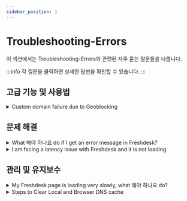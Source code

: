 ```yaml
---
sidebar_position: 1
---
```


# Troubleshooting-Errors

이 섹션에서는 Troubleshooting-Errors와 관련된 자주 묻는 질문들을 다룹니다.

:::info
각 질문을 클릭하면 상세한 답변을 확인할 수 있습니다.
:::


## 고급 기능 및 사용법

<details>
<summary>Custom domain failure due to Geoblocking</summary>

<p dir="ltr">Freshworks uses LetsEncrypt as its Certificate Authority Authorization (CAA) to get certificates for custom domains.</p><p dir="ltr"><br /></p><p dir="ltr">In March 2024, the CAA updated its validation process to verify domain ownership.</p><ul><li dir="ltr">Previously, they sent 3 validation calls from a singular region.</li><li dir="ltr">Now, they send 5 validation calls from multiple regions. <a href="https://community.letsencrypt.org/t/lets-encrypt-is-adding-two-new-remote-perspectives-for-domain-validation/214123" rel="noreferrer" target="_blank">This is a more secure process</a>.</li></ul><p dir="ltr"><br /></p><p dir="ltr">However, if you use geoblocking or have firewall rules to block requests from unknown regions, the new process may cause your certificate validation to fail. To fix this issue:</p><ol><li dir="ltr">(Preferred) Allow all traffic on <strong>HTTP/TCP Port 80</strong> for request path <strong>/.well-known/acme-challenge/</strong> from all regions.</li><li dir="ltr">(Alternative) Avoid Geoblocking and Firewall rules based on specific regions.</li><li dir="ltr">(Unfeasible) The <a class="external-link" href="https://letsencrypt.org/docs/challenge-types/#dns-01-challenge" rel="nofollow">DNS-01 challenge</a> is another alternative approach. However, manual intervention is inherently required for every certificate procurement.</li></ol><p dir="ltr"><br /></p><p dir="ltr"><a href="https://community.letsencrypt.org/t/multi-perspective-validation-geoblocking-faq/218158" rel="noreferrer" target="_blank">Learn more from the CAA.</a></p>

</details>


## 문제 해결

<details>
<summary>What 해야 하나요 do if I get an error message in Freshdesk?</summary>

<p>If you get an error message while using Freshdesk, you will need to send us the Console Logs and X-Request ID so that we can troubleshoot effectively.<br /><br /><strong>To access Console Logs: </strong></p><p>1. Right-click on the page where the error appears.</p><p>2. Choose Inspect -&gt;Console.</p><p>3. Now perform the action that you want to do. </p><p>4. Take a screenshot of the errors displayed in the console and send it to us at <a href="mailto:support@freshdesk.com">support@freshdesk.com</a>.</p><p><br /></p><p><strong>To access X-Request ID: </strong><br />1. Right-click on the page where the error appears.</p><p>2. Choose Inspect -&gt;Network -&gt; Preserve Log.</p><p>3. Now perform the action that you want to do.</p><p>4. In the logs that appear, click on the error log that is highlighted in red.</p><p>5. In that error logs click on Fetch Headers-&gt; Response Headers -&gt;X-Request ID and send it to us at <a href="mailto:support@freshdesk.com">support@freshdesk.com</a>.<br /><br /><img src="#" style="width: auto;" class="fr-dib fr-bordered" /></p><p><br /><em>Note: Mention the timeframe of when both the data were captured.</em></p>

</details>

<details>
<summary>I am facing a latency issue with Freshdesk and it is not loading</summary>

<p><span style='font-family: "Helvetica Neue"; color: rgb(0, 0, 0);'>When a Freshdesk page takes time to load, or if there is a timeout before performing certain tasks, try logging in to the account via an Incognito Window. <br /><br />If the issue persists, we will need the traceroute results to diagnose the problem.<br /><br />Here is how you can fetch the traceroute results. Write to us at <strong>support@freshdesk.com</strong> along with the traceroute data.</span><span style="font-size: 11pt; font-family: Arial; color: rgb(70, 70, 70); font-weight: 400;"><br /></span></p>

</details>


## 관리 및 유지보수

<details>
<summary>My Freshdesk page is loading very slowly, what 해야 하나요 do?</summary>

<p>When a Freshdesk page takes time to load, or you experience a timeout before performing certain tasks, try logging in to the account via an Incognito Window.<br /><br />If the issue persists, we will need the HAR file to troubleshoot effectively.<br /><br />HAR, short for HTTP Archive format, tracks all the logging of a web browser’s interaction with a site.<br /><br />Here’s how you can easily generate a HAR file using different browsers.</p><ul><li><p>Chrome</p></li><li><p>Firefox</p></li><li><p dir="ltr">Safari</p></li></ul><p><br /></p><p dir="ltr"><strong style="box-sizing: border-box; font-weight: bold; color: rgb(14, 16, 26); font-family: Arial, Helvetica, sans-serif; font-size: 14px; text-align: start; text-indent: 0px;">Note</strong><span style="color: rgb(14, 16, 26); font-family: Arial, Helvetica, sans-serif; font-size: 14px; font-weight: 400; text-align: start; text-indent: 0px; display: inline !important;">:&nbsp;</span><em style="box-sizing: border-box; color: rgb(14, 16, 26); font-family: Arial, Helvetica, sans-serif; font-size: 14px; font-weight: 400; text-align: start; text-indent: 0px;">A HAR file includes data such as the content of your cookies and the pages you downloaded while making the recording. Anyone with access to the HAR file can view the data submitted while recording, which may include personal data or other sensitive data. Make sure that you secure your HAR files accordingly. Cloudflare has released a&nbsp;<a href="https://blog.cloudflare.com/introducing-har-sanitizer-secure-har-sharing/" rel="noreferrer" style="box-sizing: border-box; color: rgb(57, 115, 230);" target="_blank">HAR sanitizer</a> that can be used to strip any sensitive information.&nbsp;</em></p><p><br /></p><p><strong>To generate the HAR file for Chrome:</strong><br /><br /></p><ol><li><p>Open Google Chrome and go to the page where you are experiencing trouble.</p></li><li><p>From the Chrome menu bar (<img alt="mceclip0.png" src="#" width="16" height="21" class="fr-fic fr-dii" />) select <strong>More Tools &gt; Developer Tools</strong>.</p></li><li><p>Select <strong>Network</strong>.</p></li><li><p>Make sure that the Record button ( <img alt="Record button" src="#" width="46" height="45" class="fr-fic fr-dii" />&nbsp;) on the upper left corner of the tab is red. If it is grey, click on it to start recording.</p></li><li><p>Check the <strong>Preserve log</strong> box.</p></li><li><p>Click the Clear button ( <img alt="Clear button" src="#" width="40" height="40" class="fr-fic fr-dii" />&nbsp;) to clear any existing logs from the Network tab.</p></li><li><p>Reproduce the issue that you were experiencing before.</p></li><li><p>Once you have reproduced the issue, right-click anywhere on the grid of network requests, select <strong>Save as HAR with Content</strong>, and save the file on your computer.</p></li><li><p>Send the HAR file to us at <strong>support@freshdesk.com</strong>.</p></li></ol><p dir="ltr" style="line-height: 1.38; margin-bottom: 0pt;"><br /><strong>To generate the HAR file for Firefox:</strong><br /><br /></p><ol><li><p>Open Firefox and go to the page where you are experiencing trouble.</p></li><li><p>Select the Firefox menu (three horizontal parallel lines) at the top-right of your browser window, then select&nbsp;<strong>Web Developer &gt; Network</strong>.</p></li><li><p>The Developer Network Tools opens as a docked panel at the side or bottom of Firefox. Click the&nbsp;<strong>Network</strong> tab.</p></li><li><p>The recording autostarts when you start performing actions in the browser.</p></li><li><p>Once you have reproduced the issue and you see that all of the actions have been generated in the Developer Network Panel (should just take a few seconds), right-click anywhere under the&nbsp;<strong>File</strong> column, and click on&nbsp;<strong>Save all as Har</strong>.</p></li><li><p>Save the HAR file on your computer.</p></li><li><p>Write to us at <strong>support@freshdesk.com</strong> along with the HAR file.<br /><br /><strong>To generate the HAR file for Safari:</strong><br /><br />Before generating the HAR file, make sure you can see the <strong>Develop</strong> menu in Safari. If it is not there, follow the instructions under Use the developer tools in the Develop menu in Safari on Mac.<br /><br /></p><ol style="margin-bottom: 0px;"><li><p>Open the&nbsp;<strong>Develop</strong> menu and select&nbsp;<strong>Show Web Inspector</strong>.</p></li><li><p>Click the <strong>Network</strong> tab and complete the activity that is causing issues.</p></li><li><p>Click the <strong>Export</strong> icon on the far right of the network tab and save the HAR file.</p></li><li><p dir="ltr">Write to us at <strong>support@freshdesk.com</strong> along with the HAR file.<br /><br /><br /><br /><br /><br /><br /><br /><br /><br /><br /><br /><br /><br /><br /><br /><br /><br /><br /><br /><br /><br /><br /><br /><br /><br /><br /><br /><br /><br /><br /><br /><br /><br /><br /><br /><br /><br /><br /><br /><br /><br /><br /><br /><br /><br /><br /><br /><br /><br /><br /><br /><br /><br /><br /><br /><br /><br /><br /><br /><br /><br /><br /><br /><br /><br /></p></li></ol></li></ol><p><br /></p><p><br /></p><p><br /></p><p><br /></p><p><br /></p>

</details>

<details>
<summary>Steps to Clear Local and Browser DNS cache</summary>

<h2 dir="ltr"><strong><u dir="ltr">Steps to clear the Browser DNS Cache (Browser Specific):</u></strong></h2><p><br /></p><h3><strong><u dir="ltr">Chrome:</u></strong></h3><ul><li dir="ltr">Launch chrome browser</li><li dir="ltr">Type <a href="http://chrome%3A//net-internals/#dns" rel="noopener noreferrer" target="_blank"><em><strong>chrome://net-internals/#dns</strong></em></a><strong><em>&nbsp;</em></strong>in the address bar, then press Enter.</li><li dir="ltr">Click on <strong><em>Clear host cache</em></strong> button</li><li dir="ltr">Chrome Browser DNS cache will be cleared</li></ul><p><br /></p><h3><strong><u dir="ltr">Opera:</u></strong></h3><ul><li dir="ltr">Launch Opera on your Computer</li><li dir="ltr">Type <a href="opera%3A//net-internals/#dns" rel="noreferrer" target="_blank"><strong><em>opera://net-internals/#dns</em></strong></a> in the address bar, then press Enter.</li><li dir="ltr">You’ll be taken to the DNS section of Opera’s internal settings page.&nbsp;</li><li dir="ltr">Click the button labelled <strong><em>Clear Host Cache</em></strong> to flush the DNS cache.</li><li dir="ltr">Open a new tab, then type in the address <a href="http://opera%3A//net-internals/#sockets" rel="noopener noreferrer" target="_blank"><strong><em dir="ltr">opera://net-internals/#sockets</em></strong></a> and press Enter.</li><li dir="ltr">You’ll be taken to the section of Opera’s internal settings page for cached socket pools.&nbsp;</li><li dir="ltr">Now click the button labelled <strong><em>Flush Socket Pools</em></strong>.</li><li dir="ltr">Now restart Opera browser.</li></ul><p><br /></p><h3><strong><u>Firefox:</u></strong></h3><ul><li dir="ltr">Launch Firefox on your Computer.</li><li dir="ltr">In the address bar, type <strong><em>about:config</em>&nbsp;</strong>and press Enter.</li><li dir="ltr">Click <em>“I accept the risk!”</em> on a warning page.</li><li dir="ltr">Use the search field at the top to search for <strong><em>network.dnsCacheExpiration</em></strong>.</li><li dir="ltr">Your search should return two variables, named <strong dir="ltr"><em>network.dnsCacheExpiration</em>&nbsp;</strong>and<strong dir="ltr">&nbsp;<em>network.dnsCacheExpirationGracePeriod</em>.&nbsp;</strong></li><li dir="ltr">Double-click on each variable’s value part so you can edit it, then change the value from the default <strong><em>60 to 0</em></strong>, which will prompt Firefox to immediately clear out its DNS cache.</li><li dir="ltr">After doing this, now set both variables back to <strong><em>60</em></strong>.</li><li dir="ltr">Now restart the Firefox browser.&nbsp;</li></ul><p><br /></p><p><br /></p><h2 dir="ltr"><strong dir="ltr"><u>Steps to clear the Local DNS cache (OS Specific):</u></strong></h2><h3 dir="ltr"><br /><strong><u dir="ltr">Windows OS:</u></strong></h3><ul><li dir="ltr">Search for <strong><em>command prompt</em></strong> in start menu</li><li dir="ltr">Right-click and Select "Run as administrator"</li><li dir="ltr">Type the command<span style="font-family: Terminal, monospace;">&nbsp;</span><pre contenteditable="false" rel="highlighter">ipconfig /flushdns</pre></li><li dir="ltr">If the command succeeds, you will receive the following message “<em>Successfully flushed the DNS Resolver Cache.</em>"</li></ul><p><br /></p><h3><strong><u dir="ltr">Mac OS:</u></strong></h3><ul><li dir="ltr">Open your command line interface or Terminal</li><li dir="ltr">Type the below command<br /><div><pre contenteditable="false" dir="ltr" rel="highlighter"> sudo killall -HUP mDNSResponder</pre></div></li><li dir="ltr">You may need to enter your administrator password</li><li dir="ltr">If the command succeeds the system will not return any output.</li></ul>

</details>

